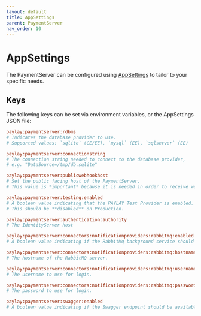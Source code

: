 ```yaml
---
layout: default
title: AppSettings
parent: PaymentServer
nav_order: 10
---
```


# AppSettings

The PaymentServer can be configured using [AppSettings](/getting-started/appsettings) to tailor to your specific needs.

## Keys

The following keys can be set via environment variables, or the AppSettings JSON file:

~~~ ini
paylay:paymentserver:rdbms
# Indicates the database provider to use.
# Supported values: `sqlite` (CE/EE), `mysql` (EE), `sqlserver` (EE)

paylay:paymentserver:connectionstring
# The connection string needed to connect to the database provider,
# e.g. "DataSource=/tmp/db.sqlite"

paylay:paymentserver:publicwebhookhost
# Set the public facing host of the PaymentServer.
# This value is *important* because it is needed in order to receive webhooks from Payment Providers.

paylay:paymentserver:testing:enabled
# A boolean value indicating that the PAYLAY Test Provider is enabled.
# This should be **disabled** on Production.

paylay:paymentserver:authentication:authority
# The IdentityServer host

paylay:paymentserver:connectors:notificationproviders:rabbitmq:enabled
# A boolean value indicating if the RabbitMq background service should run.

paylay:paymentserver:connectors:notificationproviders:rabbitmq:hostname
# The hostname of the RabbitMQ server.

paylay:paymentserver:connectors:notificationproviders:rabbitmq:username
# The username to use for login.

paylay:paymentserver:connectors:notificationproviders:rabbitmq:password
# The password to use for login.

paylay:paymentserver:swagger:enabled
# A boolean value indicating if the Swagger endpoint should be available.
~~~













